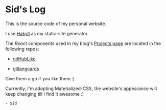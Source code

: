 # Sid's Log

This is the source code of my personal website.

I use [Hakyll](https://jaspervdj.be/hakyll/) as my static-site generator.

The *React* components used in my blog's [Projects page](https://sidmishraw.github.io/projects.html) are located in the following repos:

* [gitHubLike](https://github.com/sidmishraw/gitHubLike).

* [gitlangcards](https://github.com/sidmishraw/gitlangcards)

Give them a go if you like them :)

Currently, I'm adopting Materialized-CSS, the website's appearance will keep changing till I find it awesome :)


`- Sid`